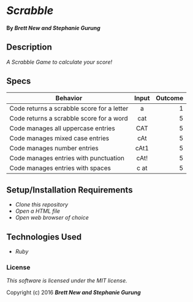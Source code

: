 # _Scrabble_

#### By _Brett New and Stephanie Gurung_

## Description

_A Scrabble Game to calculate your score!_

## Specs
| Behavior        | Input           | Outcome  |
| ------------- |:-------------:| -----:|
| Code returns a scrabble score for a letter | a | 1 |
| Code returns a scrabble score for a word | cat | 5 |
| Code manages all uppercase entries | CAT | 5 |
| Code manages mixed case entries | cAt | 5 |
| Code manages number entries | cAt1 | 5 |
| Code manages entries with punctuation | cAt! | 5 |
| Code manages entries with spaces | c at | 5 |

## Setup/Installation Requirements

* _Clone this repository_
* _Open a HTML file_
* _Open web browser of choice_

## Technologies Used

* _Ruby_

### License

*This software is licensed under the MIT license.*

Copyright (c) 2016 **_Brett New and Stephanie Gurung_**
